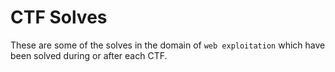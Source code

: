 # CTF Solves
These are some of the solves in the domain of `web exploitation` which have been solved during or after each CTF.

